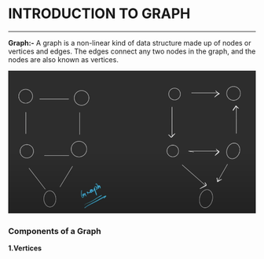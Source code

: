# INTRODUCTION TO GRAPH
---
__Graph:-__ A graph is a non-linear kind of data structure made up of nodes or vertices and edges. The edges connect any two nodes in the graph, and the nodes are also known as vertices.

![Alt text](./Images/image.png)

### Components of a Graph

__1.Vertices__